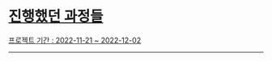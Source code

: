 # <a href="https://www.notion.so/thwang/c8dae4d4775e4aaa9f6e2e98e8fe70cc?v=1e31f95182fe442992a7d3962bdadf44">진행했던 과정들</href>

프로젝트 기간 : 2022-11-21 ~ 2022-12-02
<hr>
